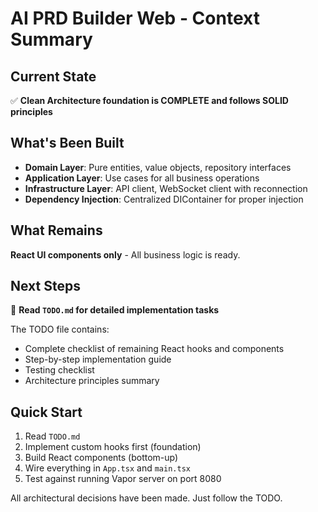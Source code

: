 # AI PRD Builder Web - Context Summary

## Current State
✅ **Clean Architecture foundation is COMPLETE and follows SOLID principles**

## What's Been Built
- **Domain Layer**: Pure entities, value objects, repository interfaces
- **Application Layer**: Use cases for all business operations
- **Infrastructure Layer**: API client, WebSocket client with reconnection
- **Dependency Injection**: Centralized DIContainer for proper injection

## What Remains
**React UI components only** - All business logic is ready.

## Next Steps
📖 **Read `TODO.md` for detailed implementation tasks**

The TODO file contains:
- Complete checklist of remaining React hooks and components
- Step-by-step implementation guide
- Testing checklist
- Architecture principles summary

## Quick Start
1. Read `TODO.md`
2. Implement custom hooks first (foundation)
3. Build React components (bottom-up)
4. Wire everything in `App.tsx` and `main.tsx`
5. Test against running Vapor server on port 8080

All architectural decisions have been made. Just follow the TODO.